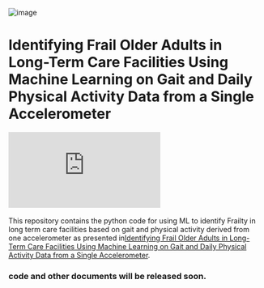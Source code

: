 ![image](https://github.com/user-attachments/assets/be01481c-a13b-4d11-8aab-71b83846784e)

# Identifying Frail Older Adults in Long-Term Care Facilities Using Machine Learning on Gait and Daily Physical Activity Data from a Single Accelerometer

![ ](https://github.com/xzheng93/Frailty_Identification/blob/main/data_pipeline.pdf)  

This repository contains the python code for using ML to identify Frailty in long term care facilities based on gait and physical activity derived from one accelerometer as presented in[Identifying Frail Older Adults in Long-Term Care Facilities Using Machine Learning on Gait and Daily Physical Activity Data from a Single Accelerometer]().


### code and other documents will be released soon.

